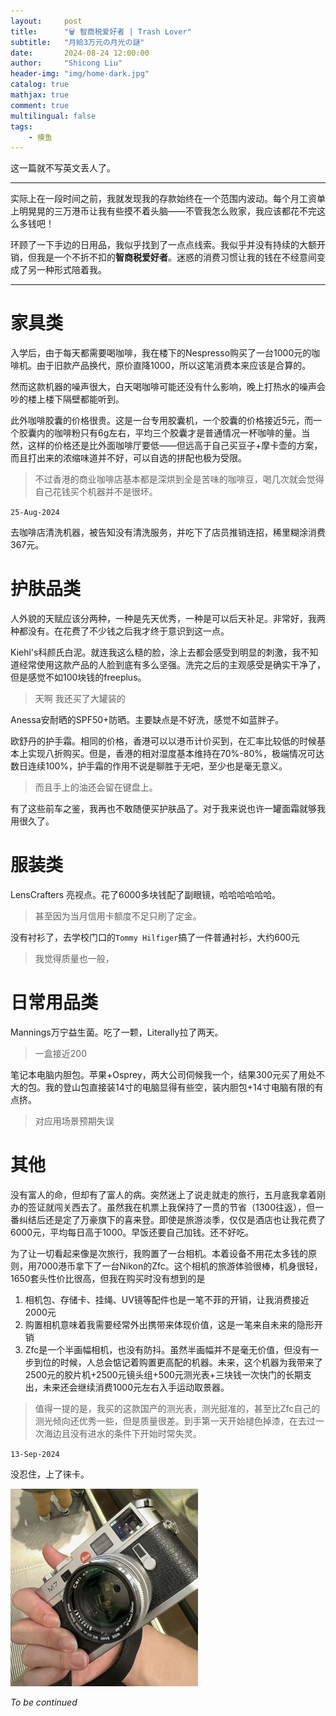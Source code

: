 ```yaml
---
layout:     post
title:      "🗑️ 智商税爱好者 | Trash Lover"
subtitle:   "月給3万元の月光の謎"
date:       2024-08-24 12:00:00
author:     "Shicong Liu"
header-img: "img/home-dark.jpg"
catalog: true
mathjax: true
comment: true
multilingual: false
tags:
    - 摸鱼
---
```




这一篇就不写英文丢人了。

---

实际上在一段时间之前，我就发现我的存款始终在一个范围内波动。每个月工资单上明晃晃的三万港币让我有些摸不着头脑——不管我怎么败家，我应该都花不完这么多钱吧！

环顾了一下手边的日用品，我似乎找到了一点点线索。我似乎并没有持续的大额开销，但我是一个不折不扣的**智商税爱好者**。迷惑的消费习惯让我的钱在不经意间变成了另一种形式陪着我。

---

# 家具类

入学后，由于每天都需要喝咖啡，我在楼下的Nespresso购买了一台1000元的咖啡机。由于旧款产品换代，原价直降1000，所以这笔消费本来应该是合算的。

然而这款机器的噪声很大，白天喝咖啡可能还没有什么影响，晚上打热水的噪声会吵的楼上楼下隔壁都能听到。

此外咖啡胶囊的价格很贵。这是一台专用胶囊机，一个胶囊的价格接近5元，而一个胶囊内的咖啡粉只有6g左右，平均三个胶囊才是普通情况一杯咖啡的量。当然，这样的价格还是比外面咖啡厅要低——但远高于自己买豆子+摩卡壶的方案，而且打出来的浓缩味道并不好，可以自选的拼配也极为受限。

> 不过香港的商业咖啡店基本都是深烘到全是苦味的咖啡豆，喝几次就会觉得自己花钱买个机器并不是很坏。

`25-Aug-2024`

去咖啡店清洗机器，被告知没有清洗服务，并吃下了店员推销连招，稀里糊涂消费367元。

# 护肤品类

人外貌的天赋应该分两种，一种是先天优秀，一种是可以后天补足。非常好，我两种都没有。在花费了不少钱之后我才终于意识到这一点。

Kiehl's科颜氏白泥。就连我这么糙的脸，涂上去都会感受到明显的刺激，我不知道经常使用这款产品的人脸到底有多么坚强。洗完之后的主观感受是确实干净了，但是感觉不如100块钱的freeplus。

> 天啊 我还买了大罐装的

Anessa安耐晒的SPF50+防晒。主要缺点是不好洗，感觉不如蓝胖子。

欧舒丹的护手霜。相同的价格，香港可以以港币计价买到，在汇率比较低的时候基本上实现八折购买。但是，香港的相对湿度基本维持在70%-80%，极端情况可达数日连续100%，护手霜的作用不说是聊胜于无吧，至少也是毫无意义。

> 而且手上的油还会留在键盘上。

有了这些前车之鉴，我再也不敢随便买护肤品了。对于我来说也许一罐面霜就够我用很久了。

# 服装类

LensCrafters 亮视点。花了6000多块钱配了副眼镜，哈哈哈哈哈哈。

> 甚至因为当月信用卡额度不足只刷了定金。

没有衬衫了，去学校门口的`Tommy Hilfiger`搞了一件普通衬衫，大约600元

> 我觉得质量也一般，

# 日常用品类



Mannings万宁益生菌。吃了一颗，Literally拉了两天。

> 一盒接近200

笔记本电脑内胆包。苹果+Osprey，两大公司伺候我一个，结果300元买了用处不大的包。我的登山包直接装14寸的电脑显得有些空，装内胆包+14寸电脑有限的有点挤。

> 对应用场景预期失误

# 其他

没有富人的命，但却有了富人的病。突然迷上了说走就走的旅行，五月底我拿着刚办的签证就闯关西去了。虽然我在机票上我保持了一贯的节省（1300往返），但一番纠结后还是定了万豪旗下的喜来登。即使是旅游淡季，仅仅是酒店也让我花费了6000元，平均每日高于1000。早饭还要自己加钱。还不好吃。

为了让一切看起来像是次旅行，我购置了一台相机。本着设备不用花太多钱的原则，用7000港币拿下了一台Nikon的Zfc。这个相机的旅游体验很棒，机身很轻，1650套头性价比很高，但我在购买时没有想到的是

1. 相机包、存储卡、挂绳、UV镜等配件也是一笔不菲的开销，让我消费接近2000元
2. 购置相机意味着我需要经常外出携带来体现价值，这是一笔来自未来的隐形开销
3. Zfc是一个半画幅相机，也没有防抖。虽然半画幅并不是毫无价值，但没有一步到位的时候，人总会惦记着购置更高配的机器。未来，这个机器为我带来了2500元的胶片机+2500元镜头组+500元测光表+三块钱一次快门的长期支出，未来还会继续消费1000元左右入手运动取景器。

> 值得一提的是，我买的这款国产的测光表，测光挺准的，甚至比Zfc自己的测光倾向还优秀一些，但是质量很差。到手第一天开始褪色掉漆，在去过一次海边且没有进水的条件下开始时常失灵。

`13-Sep-2024`

没忍住，上了徕卡。

<div>
<img src="/img/trash/M7.jpeg" width="300px" />
</div>

*To be continued*

